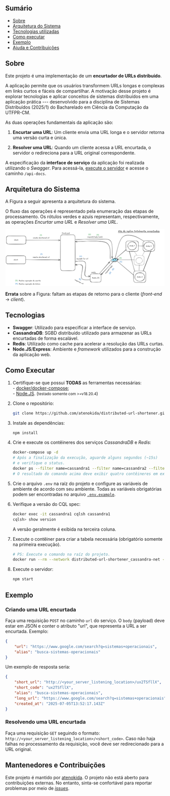 ## Sumário

 - [Sobre](#sobre)
 - [Arquitetura do Sistema](#arquitetura-do-sistema)
 - [Tecnologias utilizadas](#tecnologias)
 - [Como executar](#como-executar)
 - [Exemplo](#exemplo)
 - [Ajuda e Contribuições](#mantenedores-e-contribuições)

## Sobre

Este projeto é uma implementação de um **encurtador de URLs distribuído**.

A aplicação permite que os usuários transformem URLs longas e complexas em links curtos e fáceis de compartilhar. A motivação desse projeto é explorar tecnologias e aplicar conceitos de sistemas distribuídos em uma aplicação prática --- desenvolvido para a disciplina de Sistemas Distribuídos (2025/1) do Bacharelado em Ciência da Computação da UTFPR-CM.

  

As duas operações fundamentais da aplicação são:

1. **Encurtar uma URL**: Um cliente envia uma URL longa e o servidor retorna uma versão curta e única.

2. **Resolver uma URL**: Quando um cliente acessa a URL encurtada, o servidor o redireciona para a URL original correspondente.

A especificação da **interface de serviço** da aplicação foi realizada utilizando o *Swagger*. Para acessá-la, [execute o servidor](#como-executar) e acesse o caminho `/api-docs`.

## Arquitetura do Sistema

A Figura a seguir apresenta a arquitetura do sistema.

O fluxo das operações é representado pela enumeração das etapas de processamento. Os rótulos verdes e azuis representam, respectivamente, as operações *Encurtar uma URL* e *Resolver uma URL*.

  

![Arquitetura do Sistema](architecture.png)

  

**Errata** sobre a Figura: faltam as etapas de retorno para o cliente (*front-end* -> *client*).

  

## Tecnologias

 - **Swagger**: Utilizado para especificar a interface de serviço.
 - **CassandraDB**: SGBD distribuído utilizado para armazenar as URLs encurtadas de forma escalável.
 - **Redis**: Utilizado como cache para acelerar a resolução das URLs curtas.
 - **Node.JS**/**Express**: Ambiente e *framework* utilizados para a construção da aplicação web.

## Como Executar

1. Certifique-se que possui **TODAS** as ferramentas necessárias:  
		- [docker/docker-compose](https://docs.docker.com/compose/install/);  
		- [Node.JS](https://nodejs.org/en/download). (<small>testado somente com >=v18.20.4</small>)  
  
2. Clone o repositório:
	```bash
	git clone https://github.com/atenokida/distributed-url-shortener.git
	```

3. Instale as dependências:
	```bash
	npm install
	```

4. Crie e execute os contêineres dos serviços *CassandraDB* e *Redis*:
	```bash
	docker-compose up -d
	# Após a finalização da execução, aguarde alguns segundos (~15s)
	# e verifique o status.
	docker ps --filter name=cassandra1 --filter name=cassandra2 --filter name=cassandra3 --filter name=redis
	# O resultado do comando acima deve exibir quatro contêineres em execução.
	```

5. Crie o arquivo ``.env`` na raíz do projeto e configure as variáveis de ambiente de acordo com seu ambiente. Todas as variáveis obrigatórias podem ser encontradas no arquivo [``.env.example``](https://github.com/atenokida/distributed-url-shortener/blob/main/.env.example).
   
6. Verifique a versão do CQL spec:
	```bash
	docker exec -it cassandra1 cqlsh cassandra1
	cqlsh> show version
	```
	A versão geralmente é exibida na terceira coluna.

7. Execute o contêiner para criar a tabela necessária (obrigatório somente na primeira execução).
	```bash
	# PS: Execute o comando na raíz do projeto.
	docker run --rm --network distributed-url-shortener_cassandra-net -v "$(pwd)/init.cql:/scripts/data.cql" -e CQLSH_HOST=cassandra1 -e CQLSH_PORT=9042 -e CQLVERSION=<sua-versão-obtida-no-passo-6> nuvo/docker-cqlsh
	```
8. Execute o servidor:
	```bash
	npm start
	```
## Exemplo
### Criando uma URL encurtada
Faça uma requisição ``POST`` no caminho ``url`` do serviço. O ``body`` (payload) deve estar em JSON e conter o atributo "url", que representa a URL a ser encurtada.
Exemplo:
```JSON
{ 
	"url": "https://www.google.com/search?q=sistemas+operacionais",
	"alias": "busca-sistemas-operacionais"
}
```
Um exemplo de resposta seria:
```JSON
{
	"short_url": "http://<your_server_listening_location>/ux2TSfllX",
	"short_code": "ux2TSfllX",
	"alias": "busca-sistemas-operacionais",
	"long_url": "https://www.google.com/search?q=sistemas+operacionais",
	"created_at": "2025-07-05T13:52:17.143Z"
}
```

### Resolvendo uma URL encurtada
Faça uma requisição ``GET`` seguindo o formato: ``http://<your_server_listening_location>/<short_code>``.
Caso não haja falhas no processamento da requisição, você deve ser redirecionado para a URL original.

## Mantenedores e Contribuições
Este projeto é mantido por [atenokida](https://github.com/atenokida). O projeto não está aberto para contribuições externas. No entanto, sinta-se confortável para reportar problemas por meio de *[issues](https://github.com/atenokida/distributed-url-shortener/issues/new)*.